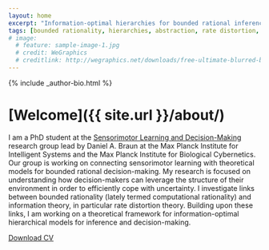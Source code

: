 ```yaml
---
layout: home
excerpt: "Information-optimal hierarchies for bounded rational inference and decision-making."
tags: [bounded rationality, hierarchies, abstraction, rate distortion, free energy, information theory, decision making, tim genewein]
# image:
  # feature: sample-image-1.jpg
  # credit: WeGraphics
  # creditlink: http://wegraphics.net/downloads/free-ultimate-blurred-background-pack/
---
```



<div class="article-author-bottom">
  {% include _author-bio.html %}
</div>



# [Welcome]({{ site.url }}/about/)
I am a PhD student at the [Sensorimotor Learning and Decision-Making](http://www.kyb.tuebingen.mpg.de/research/rg/braun.html) research group lead by Daniel A. Braun at the Max Planck Institute for Intelligent Systems and the Max Planck Institute for Biological Cybernetics. Our group is working on connecting sensorimotor learning with theoretical models for bounded rational decision-making. My research is focused on understanding how decision-makers can leverage the structure of their environment in order to efficiently cope with uncertainty. I investigate links between bounded rationality (lately termed computational rationality) and information theory, in particular rate distortion theory. Building upon these links, I am working on a theoretical framework for information-optimal hierarchical models for inference and decision-making.    

<a href="{{ site.url }}/files/CV.pdf" class="btn"><i class="fa fa-fw fa-download"></i> Download CV</a>
